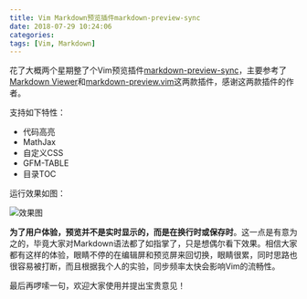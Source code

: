 ```yaml
---
title: Vim Markdown预览插件markdown-preview-sync
date: 2018-07-29 10:24:06
categories:
tags: [Vim, Markdown]
---
```


花了大概两个星期整了个Vim预览插件[markdown-preview-sync](https://github.com/naosense/markdown-preview-sync)，主要参考了[Markdown Viewer](https://chrome.google.com/webstore/detail/markdown-viewer/ckkdlimhmcjmikdlpkmbgfkaikojcbjk)和[markdown-preview.vim](https://github.com/iamcco/markdown-preview.vim)这两款插件，感谢这两款插件的作者。

支持如下特性：

- 代码高亮
- MathJax
- 自定义CSS
- GFM-TABLE
- 目录TOC

运行效果如图：

<!--more-->

![效果图](https://wocanmei-hexo.nos-eastchina1.126.net/markdown-preview-sync/mpsync-snapshot.png)

**为了用户体验，预览并不是实时显示的，而是在换行时或保存时**。这一点是有意为之的，毕竟大家对Markdown语法都了如指掌了，只是想偶尔看下效果。相信大家都有这样的体验，眼睛不停的在编辑屏和预览屏来回切换，眼睛很累，同时思路也很容易被打断，而且根据我个人的实验，同步频率太快会影响Vim的流畅性。

最后再啰嗦一句，欢迎大家使用并提出宝贵意见！
